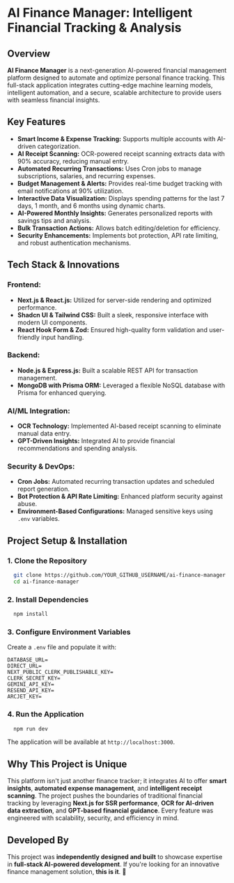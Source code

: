 # AI Finance Manager: Intelligent Financial Tracking & Analysis

## Overview
**AI Finance Manager** is a next-generation AI-powered financial management platform designed to automate and optimize personal finance tracking. This full-stack application integrates cutting-edge machine learning models, intelligent automation, and a secure, scalable architecture to provide users with seamless financial insights.

## Key Features
- **Smart Income & Expense Tracking:** Supports multiple accounts with AI-driven categorization.
- **AI Receipt Scanning:** OCR-powered receipt scanning extracts data with 90% accuracy, reducing manual entry.
- **Automated Recurring Transactions:** Uses Cron jobs to manage subscriptions, salaries, and recurring expenses.
- **Budget Management & Alerts:** Provides real-time budget tracking with email notifications at 90% utilization.
- **Interactive Data Visualization:** Displays spending patterns for the last 7 days, 1 month, and 6 months using dynamic charts.
- **AI-Powered Monthly Insights:** Generates personalized reports with savings tips and analysis.
- **Bulk Transaction Actions:** Allows batch editing/deletion for efficiency.
- **Security Enhancements:** Implements bot protection, API rate limiting, and robust authentication mechanisms.

## Tech Stack & Innovations
### **Frontend:**
- **Next.js & React.js:** Utilized for server-side rendering and optimized performance.
- **Shadcn UI & Tailwind CSS:** Built a sleek, responsive interface with modern UI components.
- **React Hook Form & Zod:** Ensured high-quality form validation and user-friendly input handling.

### **Backend:**
- **Node.js & Express.js:** Built a scalable REST API for transaction management.
- **MongoDB with Prisma ORM:** Leveraged a flexible NoSQL database with Prisma for enhanced querying.

### **AI/ML Integration:**
- **OCR Technology:** Implemented AI-based receipt scanning to eliminate manual data entry.
- **GPT-Driven Insights:** Integrated AI to provide financial recommendations and spending analysis.

### **Security & DevOps:**
- **Cron Jobs:** Automated recurring transaction updates and scheduled report generation.
- **Bot Protection & API Rate Limiting:** Enhanced platform security against abuse.
- **Environment-Based Configurations:** Managed sensitive keys using `.env` variables.

## Project Setup & Installation
### **1. Clone the Repository**
```bash
  git clone https://github.com/YOUR_GITHUB_USERNAME/ai-finance-manager.git
  cd ai-finance-manager
```

### **2. Install Dependencies**
```bash
  npm install
```

### **3. Configure Environment Variables**
Create a `.env` file and populate it with:
```env
DATABASE_URL=
DIRECT_URL=
NEXT_PUBLIC_CLERK_PUBLISHABLE_KEY=
CLERK_SECRET_KEY=
GEMINI_API_KEY=
RESEND_API_KEY=
ARCJET_KEY=
```

### **4. Run the Application**
```bash
  npm run dev
```
The application will be available at `http://localhost:3000`.

## Why This Project is Unique
This platform isn't just another finance tracker; it integrates AI to offer **smart insights**, **automated expense management**, and **intelligent receipt scanning**. The project pushes the boundaries of traditional financial tracking by leveraging **Next.js for SSR performance**, **OCR for AI-driven data extraction**, and **GPT-based financial guidance**. Every feature was engineered with scalability, security, and efficiency in mind.

## Developed By
This project was **independently designed and built** to showcase expertise in **full-stack AI-powered development**. If you're looking for an innovative finance management solution, **this is it**. 🚀

